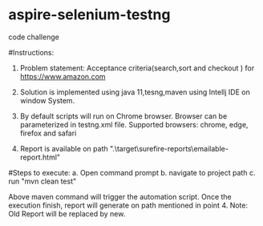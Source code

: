 # aspire-selenium-testng
code challenge

#Instructions:

1. Problem statement: Acceptance criteria(search,sort and checkout ) for https://www.amazon.com

2. Solution is implemented using java 11,tesng,maven using Intellj IDE on window System.

3. By default scripts will run on Chrome browser. Browser can be parameterized in testng.xml file. Supported browsers: chrome, edge, firefox and safari

4. Report is available on path ".\target\surefire-reports\emailable-report.html"

#Steps to execute:
a. Open command prompt
b. navigate to project path
c. run "mvn clean test"

Above maven command will trigger the automation script.
Once the execution finish, report will generate on path mentioned in point 4.
Note: Old Report will be replaced by new.
